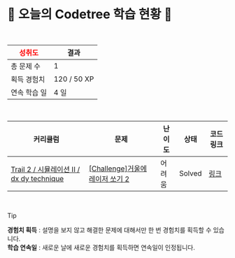 # 🌲 오늘의 Codetree 학습 현황 🌲

<br />

| <span style="color:red;display:block;text-align:center;"> **성취도**</span> | 결과 |
|---|---|
| 총 문제 수 | 1 |
| 획득 경험치 | 120 / 50 XP |
| 연속 학습 일 | 4 일 |

<br />

|커리큘럼|문제|난이도|상태|코드 링크|
|---|---|---|---|---|
|[Trail 2 / 시뮬레이션 II / dx dy technique](https://www.codetree.ai/trail-info/novice-mid/)|[[Challenge]거울에 레이저 쏘기 2](https://www.codetree.ai/trails/complete/curated-cards/challenge-shoot-a-laser-in-the-mirror-2/)|어려움|Solved|[링크](https://github.com/SelianU/codetree-TILs/blob/main/250216/%EA%B1%B0%EC%9A%B8%EC%97%90%20%EB%A0%88%EC%9D%B4%EC%A0%80%20%EC%8F%98%EA%B8%B0%202/shoot-a-laser-in-the-mirror-2.py)|


<br />

> [!TIP]
> **경험치 획득** : 설명을 보지 않고 해결한 문제에 대해서만 한 번 경험치를 획득할 수 있습니다.  
> **학습 연속일** : 새로운 날에 새로운 경험치를 획득하면 연속일이 인정됩니다.

